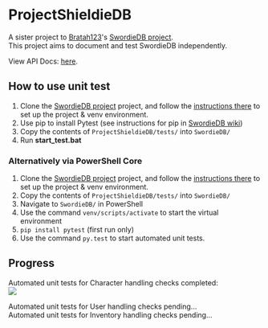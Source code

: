 # ProjectShieldieDB
A sister project to [Bratah123](https://github.com/Bratah123)'s [SwordieDB project](https://github.com/Bratah123/SwordieDB).  
This project aims to document and test SwordieDB independently.

View API Docs: [here](https://kookiiestudios.github.io/ProjectShieldieDB/).

## How to use unit test
1. Clone the [SwordieDB project](https://github.com/Bratah123/SwordieDB) project, and follow the [instructions there](https://github.com/Bratah123/SwordieDB/wiki/Technical-Details) to set up the project & venv environment.
2. Use pip to install Pytest (see instructions for pip in [SwordieDB wiki](https://github.com/Bratah123/SwordieDB/wiki/Technical-Details))
3. Copy the contents of `ProjectShieldieDB/tests/` into `SwordieDB/`
4. Run **start_test.bat**

### Alternatively via PowerShell Core
1. Clone the [SwordieDB project](https://github.com/Bratah123/SwordieDB) project, and follow the [instructions there](https://github.com/Bratah123/SwordieDB/wiki/Technical-Details) to set up the project & venv environment.
2. Copy the contents of `ProjectShieldieDB/tests/` into `SwordieDB/`
3. Navigate to `SwordieDB/` in PowerShell
4. Use the command `venv/scripts/activate` to start the virtual environment
5. `pip install pytest` (first run only)
6. Use the command `py.test` to start automated unit tests.

## Progress

Automated unit tests for Character handling checks completed:  
![](https://i.imgur.com/aXl4kch.png)  

Automated unit tests for User handling checks pending...  
Automated unit tests for Inventory handling checks pending...  